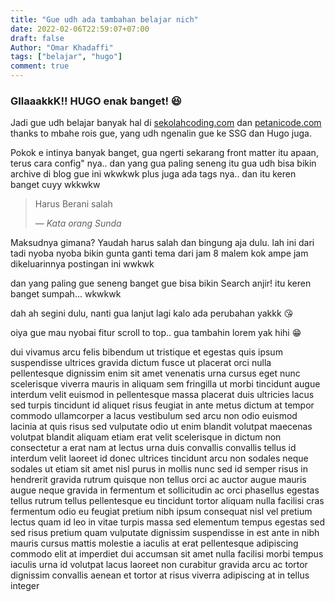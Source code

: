 ```yaml
---
title: "Gue udh ada tambahan belajar nich"
date: 2022-02-06T22:59:07+07:00
draft: false
Author: "Omar Khadaffi"
tags: ["belajar", "hugo"]
comment: true
---
```


### GIlaaakkK!! HUGO enak banget! :satisfied:

Jadi gue udh belajar banyak hal di [sekolahcoding.com](sekolahcoding.com) dan [petanicode.com](petanicode.com) thanks to mbahe rois gue, yang udh ngenalin gue ke SSG dan Hugo juga.

Pokok e intinya banyak banget, gua ngerti sekarang front matter itu apaan, terus cara config" nya.. dan yang gua paling seneng itu gua udh bisa bikin archive di blog gue ini wkwkwk plus juga ada tags nya.. dan itu keren banget cuyy wkkwkw

> Harus Berani salah
>
> — <cite>Kata orang Sunda</cite>

Maksudnya gimana? Yaudah harus salah dan bingung aja dulu. lah ini dari tadi nyoba nyoba bikin gunta ganti tema dari jam 8 malem kok ampe jam dikeluarinnya postingan ini wwkwk

dan yang paling gue seneng banget gue bisa bikin Search anjir! itu keren banget sumpah... wkwkwk 

dah ah segini dulu, nanti gua lanjut lagi kalo ada perubahan  yakkk :kissing_heart:

oiya gue mau nyobai fitur scroll to top.. gua tambahin lorem yak hihi :grin:

dui vivamus arcu felis bibendum ut tristique et egestas quis ipsum suspendisse ultrices gravida dictum fusce ut placerat orci nulla pellentesque dignissim enim sit amet venenatis urna cursus eget nunc scelerisque viverra mauris in aliquam sem fringilla ut morbi tincidunt augue interdum velit euismod in pellentesque massa placerat duis ultricies lacus sed turpis tincidunt id aliquet risus feugiat in ante metus dictum at tempor commodo ullamcorper a lacus vestibulum sed arcu non odio euismod lacinia at quis risus sed vulputate odio ut enim blandit volutpat maecenas volutpat blandit aliquam etiam erat velit scelerisque in dictum non consectetur a erat nam at lectus urna duis convallis convallis tellus id interdum velit laoreet id donec ultrices tincidunt arcu non sodales neque sodales ut etiam sit amet nisl purus in mollis nunc sed id semper risus in hendrerit gravida rutrum quisque non tellus orci ac auctor augue mauris augue neque gravida in fermentum et sollicitudin ac orci phasellus egestas tellus rutrum tellus pellentesque eu tincidunt tortor aliquam nulla facilisi cras fermentum odio eu feugiat pretium nibh ipsum consequat nisl vel pretium lectus quam id leo in vitae turpis massa sed elementum tempus egestas sed sed risus pretium quam vulputate dignissim suspendisse in est ante in nibh mauris cursus mattis molestie a iaculis at erat pellentesque adipiscing commodo elit at imperdiet dui accumsan sit amet nulla facilisi morbi tempus iaculis urna id volutpat lacus laoreet non curabitur gravida arcu ac tortor dignissim convallis aenean et tortor at risus viverra adipiscing at in tellus integer